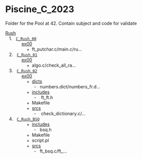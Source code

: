# Piscine_C_2023

Folder for the Pool at 42.
Contain subject and code for validate 

[Rush](https://github.com/M1000-93/42_Paris/tree/master/42_Paris_2023/Piscine_C_2023/Rush) <br />
&nbsp;&nbsp;&nbsp;1.&nbsp;&nbsp;&nbsp;[`C_Rush_00`](https://github.com/M1000-93/42_Paris/tree/master/42_Paris_2023/Piscine_C_2023/Rush/C_Rush_00/ex00) <br />
&nbsp;&nbsp;&nbsp;&nbsp;&nbsp;&nbsp;&nbsp;&nbsp;&nbsp;&nbsp;&nbsp;&nbsp;&nbsp;[ex00](https://github.com/M1000-93/42_Paris/tree/master/42_Paris_2023/Piscine_C_2023/Rush/C_Rush_00/ex00) <br />
&nbsp;&nbsp;&nbsp;&nbsp;&nbsp;&nbsp;&nbsp;&nbsp;&nbsp;&nbsp;&nbsp;&nbsp;&nbsp;&nbsp;&nbsp;&nbsp;&nbsp;+&nbsp;&nbsp;ft_putchar.c/main.c/ru... <br />
&nbsp;&nbsp;&nbsp;2.&nbsp;&nbsp;&nbsp;[`C_Rush_01`](https://github.com/M1000-93/42_Paris/tree/master/42_Paris_2023/Piscine_C_2023/Rush/C_Rush_01/ex00) <br />
&nbsp;&nbsp;&nbsp;&nbsp;&nbsp;&nbsp;&nbsp;&nbsp;&nbsp;&nbsp;&nbsp;&nbsp;&nbsp;[ex00](https://github.com/M1000-93/42_Paris/tree/master/42_Paris_2023/Piscine_C_2023/Rush/C_Rush_01/ex00) <br />
&nbsp;&nbsp;&nbsp;&nbsp;&nbsp;&nbsp;&nbsp;&nbsp;&nbsp;&nbsp;&nbsp;&nbsp;&nbsp;&nbsp;&nbsp;&nbsp;&nbsp;+&nbsp;&nbsp;algo.c/check_all_ra... <br />
&nbsp;&nbsp;&nbsp;3.&nbsp;&nbsp;&nbsp;[`C_Rush_02`](https://github.com/M1000-93/42_Paris/tree/master/42_Paris_2023/Piscine_C_2023/Rush/C_Rush_02/ex00) <br />
&nbsp;&nbsp;&nbsp;&nbsp;&nbsp;&nbsp;&nbsp;&nbsp;&nbsp;&nbsp;&nbsp;&nbsp;&nbsp;[ex00](https://github.com/M1000-93/42_Paris/tree/master/42_Paris_2023/Piscine_C_2023/Rush/C_Rush_02/ex00) <br />
&nbsp;&nbsp;&nbsp;&nbsp;&nbsp;&nbsp;&nbsp;&nbsp;&nbsp;&nbsp;&nbsp;&nbsp;&nbsp;&nbsp;&nbsp;&nbsp;&nbsp;+&nbsp;&nbsp;[dicts](https://github.com/M1000-93/42_Paris/tree/master/42_Paris_2023/Piscine_C_2023/Rush/C_Rush_02/ex00/dicts) <br />
&nbsp;&nbsp;&nbsp;&nbsp;&nbsp;&nbsp;&nbsp;&nbsp;&nbsp;&nbsp;&nbsp;&nbsp;&nbsp;&nbsp;&nbsp;&nbsp;&nbsp;&nbsp;&nbsp;&nbsp;&nbsp;&nbsp;&nbsp;-&nbsp;&nbsp;&nbsp;numbers.dict/numbers_fr.d... <br />
&nbsp;&nbsp;&nbsp;&nbsp;&nbsp;&nbsp;&nbsp;&nbsp;&nbsp;&nbsp;&nbsp;&nbsp;&nbsp;&nbsp;&nbsp;&nbsp;&nbsp;+&nbsp;&nbsp;[includes](https://github.com/M1000-93/42_Paris/tree/master/42_Paris_2023/Piscine_C_2023/Rush/C_Rush_02/ex00/includes) <br />
&nbsp;&nbsp;&nbsp;&nbsp;&nbsp;&nbsp;&nbsp;&nbsp;&nbsp;&nbsp;&nbsp;&nbsp;&nbsp;&nbsp;&nbsp;&nbsp;&nbsp;&nbsp;&nbsp;&nbsp;&nbsp;&nbsp;&nbsp;-&nbsp;&nbsp;&nbsp; ft_ft.h <br />
&nbsp;&nbsp;&nbsp;&nbsp;&nbsp;&nbsp;&nbsp;&nbsp;&nbsp;&nbsp;&nbsp;&nbsp;&nbsp;&nbsp;&nbsp;&nbsp;&nbsp;+&nbsp;&nbsp;Makefile <br />
&nbsp;&nbsp;&nbsp;&nbsp;&nbsp;&nbsp;&nbsp;&nbsp;&nbsp;&nbsp;&nbsp;&nbsp;&nbsp;&nbsp;&nbsp;&nbsp;&nbsp;+&nbsp;&nbsp;[srcs](https://github.com/M1000-93/42_Paris/tree/master/42_Paris_2023/Piscine_C_2023/Rush/C_Rush_02/ex00/srcs) <br />
&nbsp;&nbsp;&nbsp;&nbsp;&nbsp;&nbsp;&nbsp;&nbsp;&nbsp;&nbsp;&nbsp;&nbsp;&nbsp;&nbsp;&nbsp;&nbsp;&nbsp;&nbsp;&nbsp;&nbsp;&nbsp;&nbsp;&nbsp;-&nbsp;&nbsp;&nbsp; check_dictionary.c/... <br />
&nbsp;&nbsp;&nbsp;4.&nbsp;&nbsp;&nbsp;[`C_Rush_BSQ`](https://github.com/M1000-93/42_Paris/tree/master/42_Paris_2023/Piscine_C_2023/Rush/C_Rush_BSQ) <br />
&nbsp;&nbsp;&nbsp;&nbsp;&nbsp;&nbsp;&nbsp;&nbsp;&nbsp;&nbsp;&nbsp;&nbsp;&nbsp;&nbsp;&nbsp;&nbsp;&nbsp;+&nbsp;&nbsp;[includes](https://github.com/M1000-93/42_Paris/tree/master/42_Paris_2023/Piscine_C_2023/Rush/C_Rush_BSQ/includes) <br />
&nbsp;&nbsp;&nbsp;&nbsp;&nbsp;&nbsp;&nbsp;&nbsp;&nbsp;&nbsp;&nbsp;&nbsp;&nbsp;&nbsp;&nbsp;&nbsp;&nbsp;&nbsp;&nbsp;&nbsp;&nbsp;&nbsp;&nbsp;-&nbsp;&nbsp;&nbsp;bsq.h <br />
&nbsp;&nbsp;&nbsp;&nbsp;&nbsp;&nbsp;&nbsp;&nbsp;&nbsp;&nbsp;&nbsp;&nbsp;&nbsp;&nbsp;&nbsp;&nbsp;&nbsp;+&nbsp;&nbsp;Makefile <br />
&nbsp;&nbsp;&nbsp;&nbsp;&nbsp;&nbsp;&nbsp;&nbsp;&nbsp;&nbsp;&nbsp;&nbsp;&nbsp;&nbsp;&nbsp;&nbsp;&nbsp;+&nbsp;&nbsp;script.pl <br />
&nbsp;&nbsp;&nbsp;&nbsp;&nbsp;&nbsp;&nbsp;&nbsp;&nbsp;&nbsp;&nbsp;&nbsp;&nbsp;&nbsp;&nbsp;&nbsp;&nbsp;+&nbsp;&nbsp;[srcs](https://github.com/M1000-93/42_Paris/tree/master/42_Paris_2023/Piscine_C_2023/Rush/C_Rush_BSQ/srcs) <br />
&nbsp;&nbsp;&nbsp;&nbsp;&nbsp;&nbsp;&nbsp;&nbsp;&nbsp;&nbsp;&nbsp;&nbsp;&nbsp;&nbsp;&nbsp;&nbsp;&nbsp;&nbsp;&nbsp;&nbsp;&nbsp;&nbsp;&nbsp;-&nbsp;&nbsp;&nbsp;ft_bsq.c/ft_...
